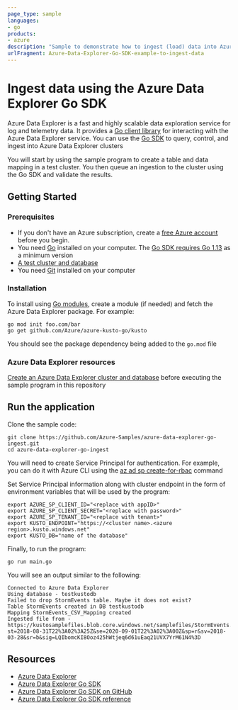 ```yaml
---
page_type: sample
languages:
- go
products:
- azure
description: "Sample to demonstrate how to ingest (load) data into Azure Data Explorer using the Go SDK"
urlFragment: Azure-Data-Explorer-Go-SDK-example-to-ingest-data
---
```


# Ingest data using the Azure Data Explorer Go SDK 

Azure Data Explorer is a fast and highly scalable data exploration service for log and telemetry data. It provides a [Go client library](https://docs.microsoft.com/azure/data-explorer/kusto/api/golang/kusto-golang-client-library?WT.mc_id=adxgo-docs-abhishgu) for interacting with the Azure Data Explorer service. You can use the [Go SDK](https://github.com/Azure/azure-kusto-go) to query, control, and ingest into Azure Data Explorer clusters

You will start by using the sample program to create a table and data mapping in a test cluster. You then queue an ingestion to the cluster using the Go SDK and validate the results.

## Getting Started

### Prerequisites

* If you don't have an Azure subscription, create a [free Azure account](https://azure.microsoft.com/free/?WT.mc_id=adxgo-docs-abhishgu) before you begin.
* You need [Go](https://golang.org/) installed on your computer. The [Go SDK requires Go 1.13](https://docs.microsoft.com/azure/data-explorer/kusto/api/golang/kusto-golang-client-library?WT.mc_id=adxgo-docs-abhishgu#minimum-requirements) as a minimum version
* [A test cluster and database](create-cluster-database-portal.md)
* You need [Git](https://git-scm.com/book/en/v2/Getting-Started-Installing-Git) installed on your computer


### Installation

To install using [Go modules](https://github.com/golang/go/wiki/Modules), create a module (if needed) and fetch the Azure Data Explorer package. For example:


```shell
go mod init foo.com/bar
go get github.com/Azure/azure-kusto-go/kusto
```

You should see the package dependency being added to the `go.mod` file

### Azure Data Explorer resources

[Create an Azure Data Explorer cluster and database](https://docs.microsoft.com/azure/data-explorer/net-sdk-ingest-data?WT.mc_id=adxgo-docs-abhishgu#create-a-table-on-your-test-cluster) before executing the sample program in this repository


## Run the application

Clone the sample code:

```shell
git clone https://github.com/Azure-Samples/azure-data-explorer-go-ingest.git
cd azure-data-explorer-go-ingest
```

You will need to create Service Principal for authentication. For example, you can do it with Azure CLI using the [az ad sp create-for-rbac](https://docs.microsoft.com/cli/azure/ad/sp?view=azure-cli-latest&WT.mc_id=adxgo-docs-abhishgu#az-ad-sp-create-for-rbac) command

Set Service Principal information along with cluster endpoint in the form of environment variables that will be used by the program:

```shell
export AZURE_SP_CLIENT_ID="<replace with appID>"
export AZURE_SP_CLIENT_SECRET="<replace with password>"
export AZURE_SP_TENANT_ID="<replace with tenant>"
export KUSTO_ENDPOINT="https://<cluster name>.<azure region>.kusto.windows.net"
export KUSTO_DB="name of the database"
```

Finally, to run the program:

```shell
go run main.go
```

You will see an output similar to the following:

```shell
Connected to Azure Data Explorer
Using database - testkustodb
Failed to drop StormEvents table. Maybe it does not exist?
Table StormEvents created in DB testkustodb
Mapping StormEvents_CSV_Mapping created
Ingested file from - https://kustosamplefiles.blob.core.windows.net/samplefiles/StormEvents.csv?st=2018-08-31T22%3A02%3A25Z&se=2020-09-01T22%3A02%3A00Z&sp=r&sv=2018-03-28&sr=b&sig=LQIbomcKI8Ooz425hWtjeq6d61uEaq21UVX7YrM61N4%3D
```

## Resources

- [Azure Data Explorer](https://docs.microsoft.com/azure/data-explorer/?WT.mc_id=adxgo-docs-abhishgu)
- [Azure Data Explorer Go SDK](https://docs.microsoft.com/azure/data-explorer/kusto/api/golang/kusto-golang-client-library?WT.mc_id=adxgo-docs-abhishgu)
- [Azure Data Explorer Go SDK on GitHub](https://github.com/Azure/azure-kusto-go/)
- [Azure Data Explorer Go SDK reference](https://godoc.org/github.com/Azure/azure-kusto-go/kusto)
